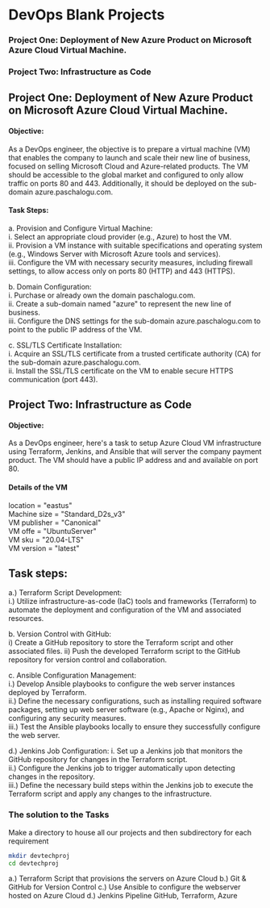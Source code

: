 # DevOps Blank Projects


### Project One: Deployment of New Azure Product on Microsoft Azure Cloud Virtual Machine.
### Project Two: Infrastructure as Code


## Project One: Deployment of New Azure Product on Microsoft Azure Cloud Virtual Machine.

#### Objective:
As a DevOps engineer, the objective is to prepare a virtual machine (VM) that enables the company to launch and scale their new line of business, focused on selling Microsoft Cloud and Azure-related products. The VM should be accessible to the global market and configured to only allow traffic on ports 80 and 443. Additionally, it should be deployed on the sub-domain azure.paschalogu.com.

#### Task Steps:
a. Provision and Configure Virtual Machine:  
i. Select an appropriate cloud provider (e.g., Azure) to host the VM.  
ii. Provision a VM instance with suitable specifications and operating system (e.g., Windows Server with Microsoft Azure tools and services).  
iii. Configure the VM with necessary security measures, including firewall settings, to allow access only on ports 80 (HTTP) and 443 (HTTPS).

b. Domain Configuration:  
i. Purchase or already own the domain paschalogu.com.  
ii. Create a sub-domain named "azure" to represent the new line of business.  
iii. Configure the DNS settings for the sub-domain azure.paschalogu.com to point to the public IP address of the VM.

c. SSL/TLS Certificate Installation:  
i. Acquire an SSL/TLS certificate from a trusted certificate authority (CA) for the sub-domain azure.paschalogu.com.  
ii. Install the SSL/TLS certificate on the VM to enable secure HTTPS communication (port 443).


## Project Two: Infrastructure as Code
#### Objective:
As a DevOps engineer, here's a task to setup Azure Cloud VM infrastructure using Terraform, Jenkins, and Ansible that will server the company payment product. The VM should have a public IP address and and available on port 80.

#### Details of the VM
location               = "eastus"  
Machine size           = "Standard_D2s_v3"  
VM publisher           = "Canonical"  
VM offe                = "UbuntuServer"  
VM sku                 = "20.04-LTS"  
VM version             = "latest"  

## Task steps:
a.) Terraform Script Development:  
i.) Utilize infrastructure-as-code (IaC) tools and frameworks (Terraform) to automate the deployment and configuration of the VM and associated resources.

b. Version Control with GitHub:  
i) Create a GitHub repository to store the Terraform script and other associated files.
ii) Push the developed Terraform script to the GitHub repository for version control and collaboration.

c. Ansible Configuration Management:  
i.) Develop Ansible playbooks to configure the web server instances deployed by Terraform.  
ii.) Define the necessary configurations, such as installing required software packages, setting up web server software (e.g., Apache or Nginx), and configuring any security measures.  
iii.) Test the Ansible playbooks locally to ensure they successfully configure the web server.  

d.) Jenkins Job Configuration:
i. Set up a Jenkins job that monitors the GitHub repository for changes in the Terraform script.  
ii.) Configure the Jenkins job to trigger automatically upon detecting changes in the repository.  
iii.) Define the necessary build steps within the Jenkins job to execute the Terraform script and apply any changes to the infrastructure.

### The solution to the Tasks

Make a directory to house all our projects and then subdirectory for each requirement

```bash
mkdir devtechproj
cd devtechproj
```

a.) Terraform Script that provisions the servers on Azure Cloud
b.) Git & GitHub for Version Control 
c.) Use Ansible to configure the webserver hosted on Azure Cloud
d.) Jenkins Pipeline GitHub, Terraform, Azure 



